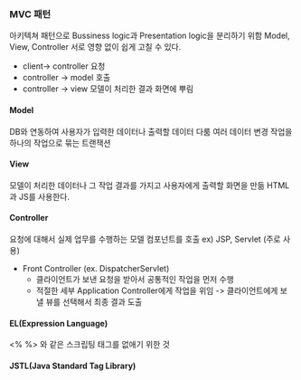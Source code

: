 ### MVC 패턴 
아키텍쳐 패턴으로 Bussiness logic과 Presentation logic을 분리하기 위함 
Model, View, Controller 서로 영향 없이 쉽게 고칠 수 있다. 
- client-> controller 요청
- controller -> model 호출 
- controller -> view 모델이 처리한 결과 화면에 뿌림

#### Model
DB와 연동하여 사용자가 입력한 데이터나 출력할 데이터 다룸 
여러 데이터 변경 작업을 하나의 작업으로 묶는 트랜잭션

#### View
모델이 처리한 데이터나 그 작업 결과를 가지고 사용자에게 출력할 화면을 만듦
HTML과 JS를 사용한다.

#### Controller
요청에 대해서 실제 업무를 수행하는 모델 컴포넌트를 호출 
ex) JSP, Servlet (주로 사용)
- Front Controller (ex. DispatcherServlet)
  - 클라이언트가 보낸 요청을 받아서 공통적인 작업을 먼저 수행
  - 적절한 세부 Application Controller에게 작업을 위임 -> 클라이언트에게 보낼 뷰를 선택해서 최종 결과 도출
  
#### EL(Expression Language)
<% %> 와 같은 스크립팅 태그를 없애기 위한 것 

#### JSTL(Java Standard Tag Library)
